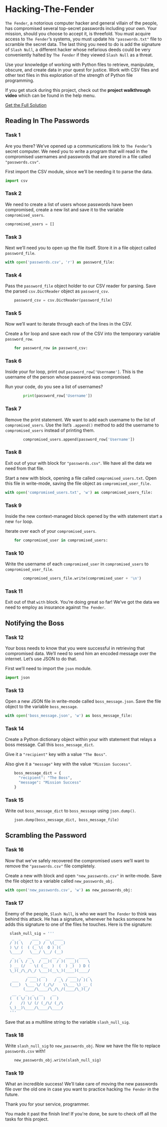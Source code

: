 # Hacking-The-Fender
`The Fender`, a notorious computer hacker and general villain of the people, has compromised several top-secret passwords including your own. Your mission, should you choose to accept it, is threefold. You must acquire access to `The Fender`‘s systems, you must update his `"passwords.txt"` file to scramble the secret data. The last thing you need to do is add the signature of `Slash Null`, a different hacker whose nefarious deeds could be very conveniently halted by `The Fender` if they viewed `Slash Null` as a threat.

Use your knowledge of working with Python files to retrieve, manipulate, obscure, and create data in your quest for justice. Work with CSV files and other text files in this exploration of the strength of Python file programming.

If you get stuck during this project, check out the **project walkthrough video** which can be found in the help menu.

[Get the Full Solution](https://github.com/rahulvyasm/Hacking-The-Fender/blob/main/hacking_the_fender_solution.py)

## Reading In The Passwords
### Task 1
Are you there? We’ve opened up a communications link to `The Fender`‘s secret computer. We need you to write a program that will read in the compromised usernames and passwords that are stored in a file called `"passwords.csv"`.

First import the CSV module, since we’ll be needing it to parse the data.
```python
import csv
```

### Task 2
We need to create a list of users whose passwords have been compromised, create a new list and save it to the variable `compromised_users`.
```python
compromised_users = []
```

### Task 3
Next we’ll need you to open up the file itself. Store it in a file object called `password_file`.
```python
with open('passwords.csv', 'r') as password_file:
```

### Task 4
Pass the `password_file` object holder to our CSV reader for parsing. Save the parsed `csv.DictReader` object as `password_csv`.
```python
    password_csv = csv.DictReader(password_file)
```

### Task 5
Now we’ll want to iterate through each of the lines in the CSV.

Create a for loop and save each row of the CSV into the temporary variable `password_row`.
```python
    for password_row in password_csv:
```

### Task 6
Inside your for loop, print out `password_row['Username']`. This is the username of the person whose password was compromised.

Run your code, do you see a list of usernames?
```python
        print(password_row['Username'])
```

### Task 7
Remove the print statement. We want to add each username to the list of  `compromised_users`. Use the list’s  `.append()` method to add the username to `compromised_users` instead of printing them.
```python
        compromised_users.append(password_row['Username'])
```

### Task 8
Exit out of your with block for `"passwords.csv"`. We have all the data we need from that file.

Start a new with block, opening a file called `compromised_users.txt`. Open this file in write-mode, saving the file object as `compromised_user_file.`
```python
with open('compromised_users.txt', 'w') as compromised_users_file:
```

### Task 9
Inside the new context-managed block opened by the with statement start a new `for` loop.

Iterate over each of your `compromised_users`.
```python
    for compromised_user in compromised_users:
```

### Task 10
Write the username of each `compromised_user` in `compromised_users` to `compromised_user_file`.
```python
        compromised_users_file.write(compromised_user + '\n')
```

### Task 11
Exit out of that `with` block. You’re doing great so far! We’ve got the data we need to employ as insurance against `The Fender`.

## Notifying the Boss
### Task 12
Your boss needs to know that you were successful in retrieving that compromised data. We’ll need to send him an encoded message over the internet. Let’s use JSON to do that.

First we’ll need to import the `json` module.
```python
import json
```

### Task 13
Open a new JSON file in write-mode called `boss_message.json`. Save the file object to the variable `boss_message`.
```python
with open('boss_message.json', 'w') as boss_message_file:
```

### Task 14
Create a Python dictionary object within your with statement that relays a boss message. Call this `boss_message_dict`.

Give it a `"recipient"` key with a value `"The Boss"`.

Also give it a `"message"` key with the value `"Mission Success"`.
```python
    boss_message_dict = {
      "recipient": "The Boss",
      "message": "Mission Success"
    }
```

### Task 15
Write out `boss_message_dict` to `boss_message` using `json.dump()`.
```python
    json.dump(boss_message_dict, boss_message_file)
```

## Scrambling the Password
### Task 16
Now that we’ve safely recovered the compromised users we’ll want to remove the `"passwords.csv"` file completely.

Create a new with block and open `"new_passwords.csv"` in write-mode. Save the file object to a variable called `new_passwords_obj`.
```python
with open('new_passwords.csv', 'w') as new_passwords_obj:
```

### Task 17
Enemy of the people, `Slash Null`, is who we want `The Fender` to think was behind this attack. He has a signature, whenever he hacks someone he adds this signature to one of the files he touches. Here is the signature:
```python
  slash_null_sig = '''
   _  _     ___   __  ____             
  / )( \   / __) /  \(_  _)            
  ) \/ (  ( (_ \(  O ) )(              
  \____/   \___/ \__/ (__)             
   _  _   __    ___  __ _  ____  ____  
  / )( \ / _\  / __)(  / )(  __)(    \ 
  ) __ (/    \( (__  )  (  ) _)  ) D ( 
  \_)(_/\_/\_/ \___)(__\_)(____)(____/ 
          ____  __     __   ____  _  _ 
   ___   / ___)(  )   / _\ / ___)/ )( \
  (___)  \___ \/ (_/\/    \\___ \) __ (
        (____/\____/\_/\_/(____/\_)(_/
   __ _  _  _  __    __                
  (  ( \/ )( \(  )  (  )               
  /    /) \/ (/ (_/\/ (_/\             
  \_)__)\____/\____/\____/ 
  '''
```

Save that as a multiline string to the variable `slash_null_sig`.

### Task 18
Write `slash_null_sig` to `new_passwords_obj`. Now we have the file to replace `passwords.csv` with!
```python
    new_passwords_obj.write(slash_null_sig)
```

### Task 19
What an incredible success! We’ll take care of moving the new passwords file over the old one in case you want to practice hacking `The Fender` in the future.

Thank you for your service, programmer.  

You made it past the finish line! If you're done, be sure to check off all the tasks for this project.
